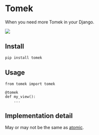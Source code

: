 Tomek
=====

When you need more Tomek in your Django.

![](https://pbs.twimg.com/profile_images/479006437620715520/ELZFySWs.jpeg)

Install
-------

`pip install tomek`

Usage
-----

```
from tomek import tomek

@tomek
def my_view():
    ...
```

Implementation detail
---------------------

May or may not be the same as [atomic](https://docs.djangoproject.com/en/1.7/topics/db/transactions/#django.db.transaction.atomic).
